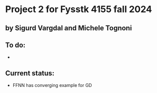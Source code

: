 # Project 2 for Fysstk 4155 fall 2024
## by Sigurd Vargdal and Michele Tognoni

## To do:
- 


## Current status:
- FFNN has converging example for GD